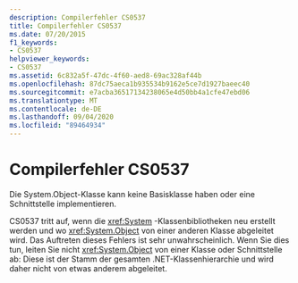 ```yaml
---
description: Compilerfehler CS0537
title: Compilerfehler CS0537
ms.date: 07/20/2015
f1_keywords:
- CS0537
helpviewer_keywords:
- CS0537
ms.assetid: 6c832a5f-47dc-4f60-aed8-69ac328af44b
ms.openlocfilehash: 87dc75aeca1b935534b9162e5ce7d1927baeec40
ms.sourcegitcommit: e7acba36517134238065e4d50bb4a1cfe47ebd06
ms.translationtype: MT
ms.contentlocale: de-DE
ms.lasthandoff: 09/04/2020
ms.locfileid: "89464934"
---
```

# <a name="compiler-error-cs0537"></a>Compilerfehler CS0537
Die System.Object-Klasse kann keine Basisklasse haben oder eine Schnittstelle implementieren.  
  
 CS0537 tritt auf, wenn die <xref:System> -Klassenbibliotheken neu erstellt werden und wo <xref:System.Object> von einer anderen Klasse abgeleitet wird. Das Auftreten dieses Fehlers ist sehr unwahrscheinlich. Wenn Sie dies tun, leiten Sie nicht <xref:System.Object> von einer Klasse oder Schnittstelle ab: Diese ist der Stamm der gesamten .NET-Klassenhierarchie und wird daher nicht von etwas anderem abgeleitet.
